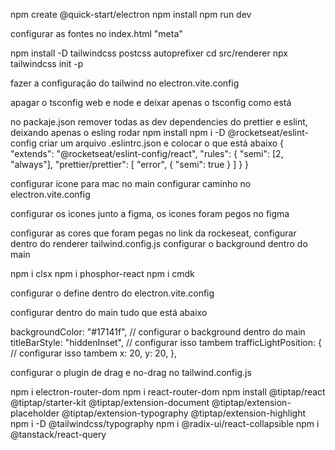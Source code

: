 npm create @quick-start/electron
npm install
npm run dev

configurar as fontes no index.html "meta"

npm install -D tailwindcss postcss autoprefixer
cd src/renderer
npx tailwindcss init -p

fazer a configuração do tailwind no electron.vite.config

apagar o tsconfig web e node e deixar apenas o tsconfig como está

no packaje.json remover todas as dev dependencies do prettier e eslint, deixando apenas o esling
rodar npm install
npm i -D @rocketseat/eslint-config
criar um arquivo .eslintrc.json e colocar o que está abaixo
    {
    "extends": "@rocketseat/eslint-config/react",
    "rules": {
      "semi": [2, "always"],
      "prettier/prettier": [
          "error",
          {
            "semi": true
          }
      ]
    }
  }

configurar icone para mac no main
configurar caminho no electron.vite.config

configurar os icones junto a figma, os icones foram pegos no figma

configurar as cores que foram pegas no link da rockeseat, configurar dentro do renderer tailwind.config.js
configurar o background dentro do main

npm i clsx
npm i phosphor-react
npm i cmdk

configurar o define dentro do electron.vite.config


configurar dentro do main tudo que está abaixo
   
   backgroundColor: "#17141f", // configurar o background dentro do main
    titleBarStyle: "hiddenInset", // configurar isso tambem
    trafficLightPosition: {
      // configurar isso tambem
      x: 20,
      y: 20,
    },

configurar o plugin de drag e no-drag no tailwind.config.js

npm i electron-router-dom
npm i react-router-dom
npm install @tiptap/react @tiptap/starter-kit @tiptap/extension-document @tiptap/extension-placeholder @tiptap/extension-typography @tiptap/extension-highlight
npm i -D @tailwindcss/typography
npm i @radix-ui/react-collapsible
npm i @tanstack/react-query
